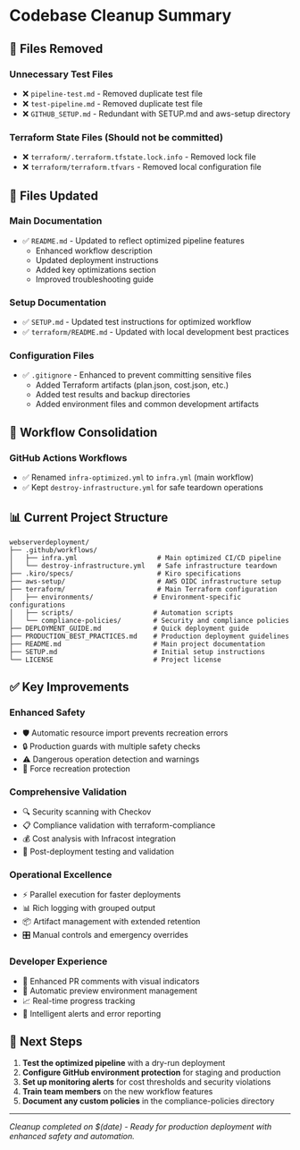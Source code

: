 # Codebase Cleanup Summary

## 🧹 Files Removed

### Unnecessary Test Files
- ❌ `pipeline-test.md` - Removed duplicate test file
- ❌ `test-pipeline.md` - Removed duplicate test file
- ❌ `GITHUB_SETUP.md` - Redundant with SETUP.md and aws-setup directory

### Terraform State Files (Should not be committed)
- ❌ `terraform/.terraform.tfstate.lock.info` - Removed lock file
- ❌ `terraform/terraform.tfvars` - Removed local configuration file

## 📝 Files Updated

### Main Documentation
- ✅ `README.md` - Updated to reflect optimized pipeline features
  - Enhanced workflow description
  - Updated deployment instructions
  - Added key optimizations section
  - Improved troubleshooting guide

### Setup Documentation  
- ✅ `SETUP.md` - Updated test instructions for optimized workflow
- ✅ `terraform/README.md` - Updated with local development best practices

### Configuration Files
- ✅ `.gitignore` - Enhanced to prevent committing sensitive files
  - Added Terraform artifacts (plan.json, cost.json, etc.)
  - Added test results and backup directories
  - Added environment files and common development artifacts

## 🔄 Workflow Consolidation

### GitHub Actions Workflows
- ✅ Renamed `infra-optimized.yml` to `infra.yml` (main workflow)
- ✅ Kept `destroy-infrastructure.yml` for safe teardown operations

## 📊 Current Project Structure

```
webserverdeployment/
├── .github/workflows/
│   ├── infra.yml                    # Main optimized CI/CD pipeline
│   └── destroy-infrastructure.yml   # Safe infrastructure teardown
├── .kiro/specs/                     # Kiro specifications
├── aws-setup/                       # AWS OIDC infrastructure setup
├── terraform/                       # Main Terraform configuration
│   ├── environments/               # Environment-specific configurations
│   ├── scripts/                    # Automation scripts
│   └── compliance-policies/        # Security and compliance policies
├── DEPLOYMENT_GUIDE.md             # Quick deployment guide
├── PRODUCTION_BEST_PRACTICES.md    # Production deployment guidelines
├── README.md                       # Main project documentation
├── SETUP.md                        # Initial setup instructions
└── LICENSE                         # Project license
```

## ✅ Key Improvements

### Enhanced Safety
- 🛡️ Automatic resource import prevents recreation errors
- 🔒 Production guards with multiple safety checks
- ⚠️ Dangerous operation detection and warnings
- 🚨 Force recreation protection

### Comprehensive Validation
- 🔍 Security scanning with Checkov
- 📋 Compliance validation with terraform-compliance
- 💰 Cost analysis with Infracost integration
- 🧪 Post-deployment testing and validation

### Operational Excellence
- ⚡ Parallel execution for faster deployments
- 📊 Rich logging with grouped output
- 📦 Artifact management with extended retention
- 🎛️ Manual controls and emergency overrides

### Developer Experience
- 💬 Enhanced PR comments with visual indicators
- 🔄 Automatic preview environment management
- 📈 Real-time progress tracking
- 🚨 Intelligent alerts and error reporting

## 🎯 Next Steps

1. **Test the optimized pipeline** with a dry-run deployment
2. **Configure GitHub environment protection** for staging and production
3. **Set up monitoring alerts** for cost thresholds and security violations
4. **Train team members** on the new workflow features
5. **Document any custom policies** in the compliance-policies directory

---

*Cleanup completed on $(date) - Ready for production deployment with enhanced safety and automation.*